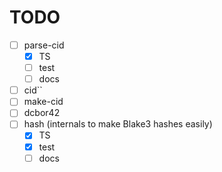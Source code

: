 
# TODO
- [ ] parse-cid
  - [x] TS
  - [ ] test
  - [ ] docs
- [ ] cid``
- [ ] make-cid
- [ ] dcbor42
- [ ] hash (internals to make Blake3 hashes easily)
  - [x] TS
  - [x] test
  - [ ] docs
